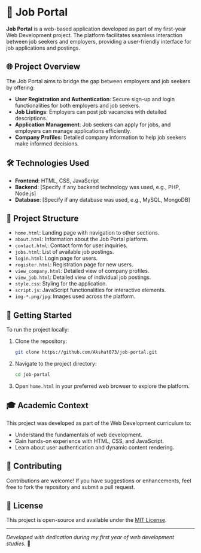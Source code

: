 
# 💼 Job Portal

**Job Portal** is a web-based application developed as part of my first-year Web Development project. The platform facilitates seamless interaction between job seekers and employers, providing a user-friendly interface for job applications and postings.

## 🌐 Project Overview

The Job Portal aims to bridge the gap between employers and job seekers by offering:

- **User Registration and Authentication**: Secure sign-up and login functionalities for both employers and job seekers.
- **Job Listings**: Employers can post job vacancies with detailed descriptions.
- **Application Management**: Job seekers can apply for jobs, and employers can manage applications efficiently.
- **Company Profiles**: Detailed company information to help job seekers make informed decisions.

## 🛠️ Technologies Used

- **Frontend**: HTML, CSS, JavaScript
- **Backend**: [Specify if any backend technology was used, e.g., PHP, Node.js]
- **Database**: [Specify if any database was used, e.g., MySQL, MongoDB]

## 📁 Project Structure

- `home.html`: Landing page with navigation to other sections.
- `about.html`: Information about the Job Portal platform.
- `contact.html`: Contact form for user inquiries.
- `jobs.html`: List of available job postings.
- `login.html`: Login page for users.
- `register.html`: Registration page for new users.
- `view_company.html`: Detailed view of company profiles.
- `view_job.html`: Detailed view of individual job postings.
- `style.css`: Styling for the application.
- `script.js`: JavaScript functionalities for interactive elements.
- `img-*.png/jpg`: Images used across the platform.

## 🚀 Getting Started

To run the project locally:

1. Clone the repository:
   ```bash
   git clone https://github.com/Akshat073/job-portal.git
   ```
2. Navigate to the project directory:
   ```bash
   cd job-portal
   ```
3. Open `home.html` in your preferred web browser to explore the platform.

## 🎓 Academic Context

This project was developed as part of the Web Development curriculum to:

- Understand the fundamentals of web development.
- Gain hands-on experience with HTML, CSS, and JavaScript.
- Learn about user authentication and dynamic content rendering.

## 🤝 Contributing

Contributions are welcome! If you have suggestions or enhancements, feel free to fork the repository and submit a pull request.

## 📄 License

This project is open-source and available under the [MIT License](LICENSE).

---

*Developed with dedication during my first year of web development studies.* 🌱


